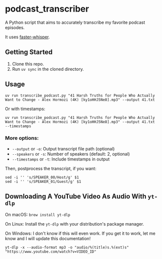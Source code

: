 # podcast_transcriber

A Python script that aims to accurately transcribe my favorite podcast episodes.

It uses [faster-whisper](https://github.com/SYSTRAN/faster-whisper).

## Getting Started

1. Clone this repo.
2. Run `uv sync` in the cloned directory.

## Usage

`uv run transcribe_podcast.py "41 Harsh Truths for People Who Actually Want to Change - Alex Hormozi (4K) [ky1oHHJ5Ne8].mp3" --output 41.txt`

Or with timestamps:

`uv run transcribe_podcast.py "41 Harsh Truths for People Who Actually Want to Change - Alex Hormozi (4K) [ky1oHHJ5Ne8].mp3" --output 41.txt --timestamps`

### More options:

- `--output` or `-o`: Output transcript file path (optional)
- `--speakers` or `-s`: Number of speakers (default: 2, optional)
- `--timestamps` or `-t`: Include timestamps in output

Then, postprocess the transcript, if you want:

```
sed -i '' 's/SPEAKER_00/Host/g' $1
sed -i '' 's/SPEAKER_01/Guest/g' $1
```

## Downloading A YouTube Video As Audio With `yt-dlp`

On macOS: `brew install yt-dlp`

On Linux: Install the `yt-dlp` with your distribution's package manager.

On Windows: I don't know if this will even work. If you get it to work, let me 
know and I will update this documentation!

`yt-dlp -x --audio-format mp3 -o "audio/%(title)s.%(ext)s" "https://www.youtube.com/watch?v=VIDEO_ID"`

